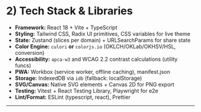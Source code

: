 # 2) Tech Stack & Libraries

* **Framework:** React 18 + Vite + TypeScript
* **Styling:** Tailwind CSS, Radix UI primitives, CSS variables for live theme
* **State:** Zustand (slices per domain) + URLSearchParams for share state
* **Color Engine:** `culori` **or** `colorjs.io` (OKLCH/OKLab/OKHSV/HSL, conversion)
* **Accessibility:** `apca-w3` and WCAG 2.2 contrast calculations (utility funcs)
* **PWA:** Workbox (service worker, offline caching), manifest.json
* **Storage:** IndexedDB via `idb` (fallback: localStorage)
* **SVG/Canvas:** Native SVG elements + Canvas 2D for PNG export
* **Testing:** Vitest + React Testing Library, Playwright for e2e
* **Lint/Format:** ESLint (typescript, react), Prettier

---
